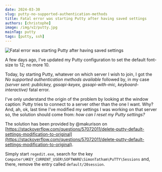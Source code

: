 ```yaml
---
date: 2024-03-30
slug: putty-no-supported-authentication-methods
title: Fatal error was starting Putty after having saved settings
authors: [christophe]
image: /img/v2/putty.jpg
mainTag: putty
tags: [putty, ssh]
---
```

![Fatal error was starting Putty after having saved settings](/img/v2/putty.jpg)

A few days ago, I've updated my Putty configuration to set the default font-size to 12; no more 10.

Today, by starting Putty, whatever on which server I wish to join, I got the *No supported authentication methods available* followed by, in my case *(server sent: publickey, gssapi-keyex, gssapi-with-mic, keyboard-interactive)* fatal error.

I've only understand the origin of the problem by looking at the window caption: Putty tries to connect to a server other than the one I want. Why? And, ah, ok, last time I've modified my settings I was working on that server so, the solution should come from: *how can I reset my Putty settings?*

<!-- truncate -->

The solution has been provided by @makurison on [https://stackoverflow.com/questions/57072011/delete-putty-default-settings-modification-to-original](https://stackoverflow.com/questions/57072011/delete-putty-default-settings-modification-to-original).

Simply start `regedit.exe`, search for the key `Computer\HKEY_CURRENT_USER\SOFTWARE\SimonTatham\PuTTY\Sessions` and, there, remove the entry called `default/20session`.
